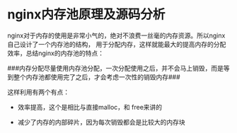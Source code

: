 nginx内存池原理及源码分析
==================================

nginx对于内存的使用是非常小气的，绝对不浪费一丝毫的内存资源。所以nginx自己设计了一个内存池的结构，
用于分配内存，这样就能最大的提高内存的分配效率，总结nginx的内存池的特点：

###内存分配尽量使用内存池分配，一次分配使用之后，并不会马上销毁，而是等到整个内存池都使用完了之后，才会考虑一次性的销毁内存###

这样利用有两个有点：

+ 效率提高，这个是相比与直接malloc，和 free来讲的

+ 减少了内存的内部碎片，因为每次销毁都会是比较大的内存块
